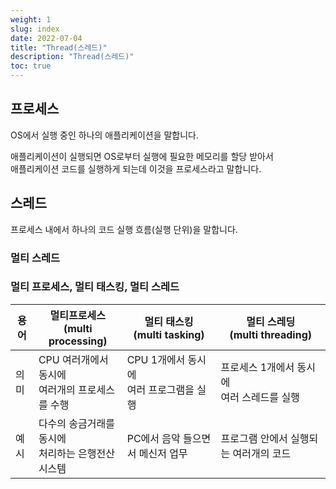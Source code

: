 ```yaml
---
weight: 1
slug: index
date: 2022-07-04
title: "Thread(스레드)"
description: "Thread(스레드)"
toc: true
---
```


## 프로세스

OS에서 실행 중인 하나의 애플리케이션을 말합니다.

애플리케이션이 실행되면 OS로부터 실행에 필요한 메모리를 할당 받아서<br>
애플리케이션 코드를 실행하게 되는데 이것을 프로세스라고 말합니다.

## 스레드

프로세스 내에서 하나의 코드 실행 흐름(실행 단위)을 말합니다.

### 멀티 스레드


### 멀티 프로세스, 멀티 태스킹, 멀티 스레드

| 용어 | 멀티프로세스<br>(multi processing) | 멀티 태스킹<br>(multi tasking) | 멀티 스레딩<br>(multi threading) |
|------|------|------|------|
| 의미 | CPU 여러개에서 동시에<br>여러개의 프로세스를 수행 | CPU 1개에서 동시에<br>여러 프로그램을 실행 | 프로세스 1개에서 동시에<br>여러 스레드를 실행 |
| 예시 | 다수의 송금거래를 동시에<br>처리하는 은행전산 시스템 | PC에서 음악 들으면서 메신저 업무 | 프로그램 안에서 실행되는 여러개의 코드 |